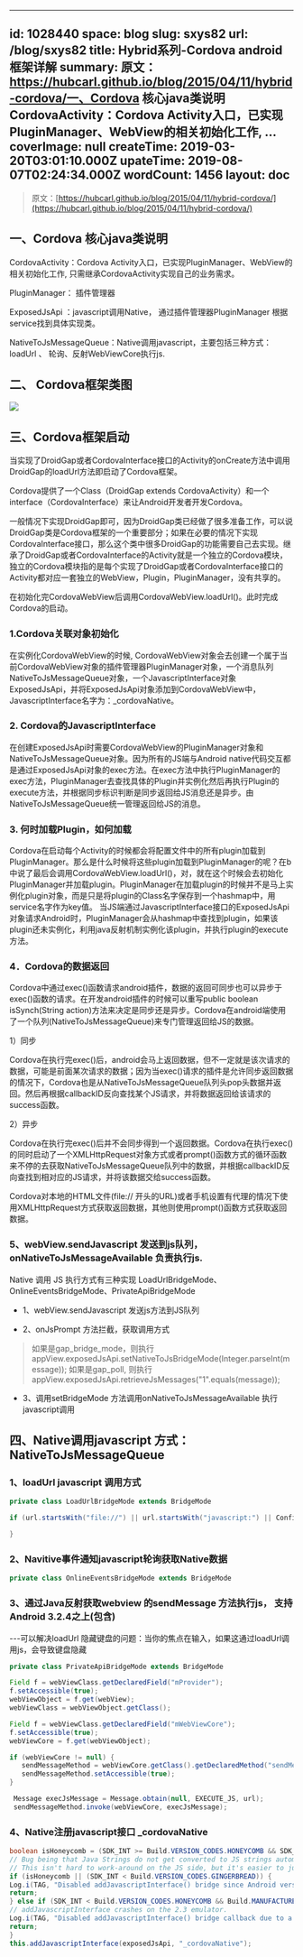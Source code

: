 
---
id: 1028440
space: blog
slug: sxys82
url: /blog/sxys82
title: Hybrid系列-Cordova android框架详解
summary: 原文：https://hubcarl.github.io/blog/2015/04/11/hybrid-cordova/一、Cordova 核心java类说明CordovaActivity：Cordova Activity入口，已实现PluginManager、WebView的相关初始化工作, ...
coverImage: null
createTime: 2019-03-20T03:01:10.000Z 
upateTime: 2019-08-07T02:24:34.000Z
wordCount: 1456
layout: doc
---
> 原文：[https://hubcarl.github.io/blog/2015/04/11/hybrid-cordova/](https://hubcarl.github.io/blog/2015/04/11/hybrid-cordova/)



## 一、Cordova 核心java类说明

CordovaActivity：Cordova Activity入口，已实现PluginManager、WebView的相关初始化工作, 只需继承CordovaActivity实现自己的业务需求。

PluginManager： 插件管理器

ExposedJsApi ：javascript调用Native， 通过插件管理器PluginManager 根据service找到具体实现类。

NativeToJsMessageQueue：Native调用javascript，主要包括三种方式：loadUrl 、 轮询、反射WebViewCore执行js.


## 二、 Cordova框架类图

![](http://images.cnitblog.com/blog/53807/201412/301240508259041.png#align=left&display=inline&height=726&originHeight=1042&originWidth=1070&status=done&width=746)


## 三、Cordova框架启动

当实现了DroidGap或者CordovaInterface接口的Activity的onCreate方法中调用DroidGap的loadUrl方法即启动了Cordova框架。

Cordova提供了一个Class（DroidGap extends CordovaActivity）和一个interface（CordovaInterface）来让Android开发者开发Cordova。

一般情况下实现DroidGap即可，因为DroidGap类已经做了很多准备工作，可以说DroidGap类是Cordova框架的一个重要部分；如果在必要的情况下实现CordovaInterface接口，那么这个类中很多DroidGap的功能需要自己去实现。继承了DroidGap或者CordovaInterface的Activity就是一个独立的Cordova模块，独立的Cordova模块指的是每个实现了DroidGap或者CordovaInterface接口的Activity都对应一套独立的WebView，Plugin，PluginManager，没有共享的。

在初始化完CordovaWebView后调用CordovaWebView.loadUrl()。此时完成Cordova的启动。


### 1.Cordova关联对象初始化

在实例化CordovaWebView的时候, CordovaWebView对象会去创建一个属于当前CordovaWebView对象的插件管理器PluginManager对象，一个消息队列NativeToJsMessageQueue对象，一个JavascriptInterface对象ExposedJsApi，并将ExposedJsApi对象添加到CordovaWebView中，JavascriptInterface名字为：_cordovaNative。


### 2. Cordova的JavascriptInterface

在创建ExposedJsApi时需要CordovaWebView的PluginManager对象和NativeToJsMessageQueue对象。因为所有的JS端与Android native代码交互都是通过ExposedJsApi对象的exec方法。在exec方法中执行PluginManager的exec方法，PluginManager去查找具体的Plugin并实例化然后再执行Plugin的execute方法，并根据同步标识判断是同步返回给JS消息还是异步。由NativeToJsMessageQueue统一管理返回给JS的消息。


### 3. 何时加载Plugin，如何加载

Cordova在启动每个Activity的时候都会将配置文件中的所有plugin加载到PluginManager。那么是什么时候将这些plugin加载到PluginManager的呢？在b中说了最后会调用CordovaWebView.loadUrl()，对，就在这个时候会去初始化PluginManager并加载plugin。PluginManager在加载plugin的时候并不是马上实例化plugin对象，而是只是将plugin的Class名字保存到一个hashmap中，用service名字作为key值。
当JS端通过JavascriptInterface接口的ExposedJsApi对象请求Android时，PluginManager会从hashmap中查找到plugin，如果该plugin还未实例化，利用java反射机制实例化该plugin，并执行plugin的execute方法。


### 4．Cordova的数据返回

Cordova中通过exec()函数请求android插件，数据的返回可同步也可以异步于exec()函数的请求。在开发android插件的时候可以重写public boolean isSynch(String action)方法来决定是同步还是异步。Cordova在android端使用了一个队列(NativeToJsMessageQueue)来专门管理返回给JS的数据。

1）同步

Cordova在执行完exec()后，android会马上返回数据，但不一定就是该次请求的数据，可能是前面某次请求的数据；因为当exec()请求的插件是允许同步返回数据的情况下，Cordova也是从NativeToJsMessageQueue队列头pop头数据并返回。然后再根据callbackID反向查找某个JS请求，并将数据返回给该请求的success函数。

2）异步

Cordova在执行完exec()后并不会同步得到一个返回数据。Cordova在执行exec()的同时启动了一个XMLHttpRequest对象方式或者prompt()函数方式的循环函数来不停的去获取NativeToJsMessageQueue队列中的数据，并根据callbackID反向查找到相对应的JS请求，并将该数据交给success函数。

Cordova对本地的HTML文件(file:// 开头的URL)或者手机设置有代理的情况下使用XMLHttpRequest方式获取返回数据，其他则使用prompt()函数方式获取返回数据。


### 5、webView.sendJavascript 发送到js队列，onNativeToJsMessageAvailable 负责执行js.

Native 调用 JS 执行方式有三种实现 LoadUrlBridgeMode、 OnlineEventsBridgeMode、PrivateApiBridgeMode

- 1、webView.sendJavascript 发送js方法到JS队列


- 2、onJsPrompt 方法拦截，获取调用方式


> 如果是gap_bridge_mode，则执行 appView.exposedJsApi.setNativeToJsBridgeMode(Integer.parseInt(message));
如果是gap_poll, 则执行 appView.exposedJsApi.retrieveJsMessages("1".equals(message));


- 3、调用setBridgeMode 方法调用onNativeToJsMessageAvailable 执行javascript调用



## 四、Native调用javascript 方式：NativeToJsMessageQueue


### 1、loadUrl javascript 调用方式

```java
private class LoadUrlBridgeMode extends BridgeMode

if (url.startsWith("file://") || url.startsWith("javascript:") || Config.isUrlWhiteListed(url)) {

}
```


### 2、Navitive事件通知javascript轮询获取Native数据

```java
private class OnlineEventsBridgeMode extends BridgeMode
```



### 3、通过Java反射获取webview 的sendMessage 方法执行js， 支持 Android 3.2.4之上(包含)

---可以解决loadUrl 隐藏键盘的问题：当你的焦点在输入，如果这通过loadUrl调用js，会导致键盘隐藏

```java
private class PrivateApiBridgeMode extends BridgeMode

Field f = webViewClass.getDeclaredField("mProvider");
f.setAccessible(true);
webViewObject = f.get(webView);
webViewClass = webViewObject.getClass();

Field f = webViewClass.getDeclaredField("mWebViewCore");
f.setAccessible(true);
webViewCore = f.get(webViewObject);

if (webViewCore != null) {
   sendMessageMethod = webViewCore.getClass().getDeclaredMethod("sendMessage", Message.class);
   sendMessageMethod.setAccessible(true);  
}

 Message execJsMessage = Message.obtain(null, EXECUTE_JS, url);
 sendMessageMethod.invoke(webViewCore, execJsMessage);
```



### 4、Native注册javascript接口 _cordovaNative

```java
boolean isHoneycomb = (SDK_INT >= Build.VERSION_CODES.HONEYCOMB && SDK_INT <= Build.VERSION_CODES.HONEYCOMB_MR2);
// Bug being that Java Strings do not get converted to JS strings automatically.
// This isn't hard to work-around on the JS side, but it's easier to just use the prompt bridge instead.
if (isHoneycomb || (SDK_INT < Build.VERSION_CODES.GINGERBREAD)) {
Log.i(TAG, "Disabled addJavascriptInterface() bridge since Android version is old.");
return;
} else if (SDK_INT < Build.VERSION_CODES.HONEYCOMB && Build.MANUFACTURER.equals("unknown")) {
// addJavascriptInterface crashes on the 2.3 emulator.
Log.i(TAG, "Disabled addJavascriptInterface() bridge callback due to a bug on the 2.3 emulator");
return;
}
this.addJavascriptInterface(exposedJsApi, "_cordovaNative");
```


  